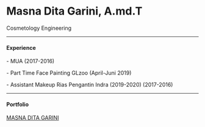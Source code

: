 <h1>Masna Dita Garini, A.md.T</h1>
<p>Cosmetology Engineering</p>
<hr>
<h4>Experience</h4>
<p>- MUA (2017-2016) </p>
<p>- Part Time Face Painting GLzoo (April-Juni 2019) </p>
<p>- Assistant Makeup Rias Pengantin Indra (2019-2020) (2017-2016) </p> 
<hr>
<h4>Portfolio</h4>
<a href="https://masnadita.github.io/">MASNA DITA GARINI</a>
